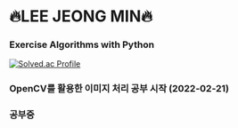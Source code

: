 # 🔥LEE JEONG MIN🔥
### Exercise Algorithms with Python

[![Solved.ac Profile](http://mazassumnida.wtf/api/v2/generate_badge?boj=e99min2)](https://solved.ac/e99min2/)

### OpenCV를 활용한 이미지 처리 공부 시작 (2022-02-21)

### 공부중